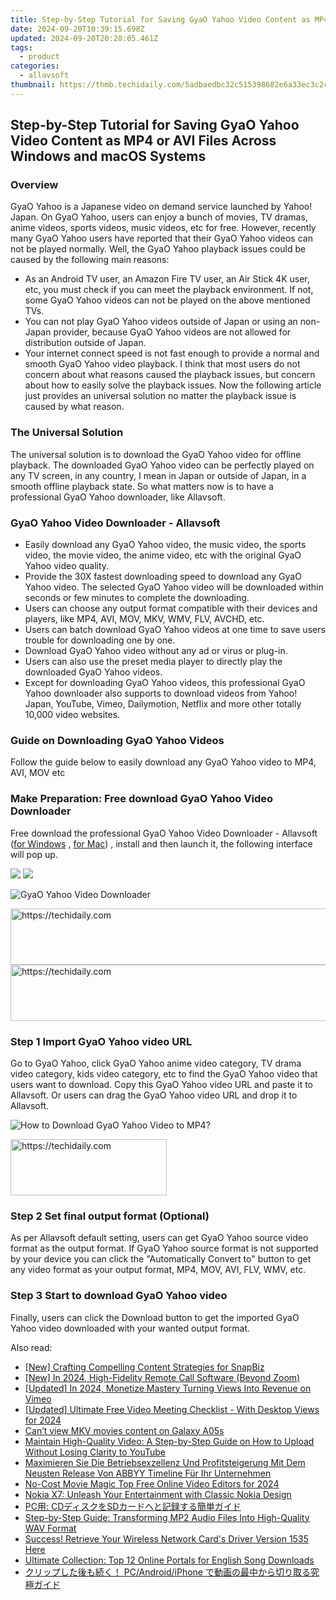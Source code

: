 ```yaml
---
title: Step-by-Step Tutorial for Saving GyaO Yahoo Video Content as MP4 or AVI Files Across Windows and macOS Systems
date: 2024-09-20T10:39:15.698Z
updated: 2024-09-20T20:28:05.461Z
tags:
  - product
categories:
  - allavsoft
thumbnail: https://thmb.techidaily.com/5adbaedbc32c515398682e6a33ec3c2c1afff467021d3f18604d423ee17ce346.jpg
---
```


## Step-by-Step Tutorial for Saving GyaO Yahoo Video Content as MP4 or AVI Files Across Windows and macOS Systems

### Overview

GyaO Yahoo is a Japanese video on demand service launched by Yahoo! Japan. On GyaO Yahoo, users can enjoy a bunch of movies, TV dramas, anime videos, sports videos, music videos, etc for free. However, recently many GyaO Yahoo users have reported that their GyaO Yahoo videos can not be played normally. Well, the GyaO Yahoo playback issues could be caused by the following main reasons:

* As an Android TV user, an Amazon Fire TV user, an Air Stick 4K user, etc, you must check if you can meet the playback environment. If not, some GyaO Yahoo videos can not be played on the above mentioned TVs.
* You can not play GyaO Yahoo videos outside of Japan or using an non-Japan provider, because GyaO Yahoo videos are not allowed for distribution outside of Japan.
* Your internet connect speed is not fast enough to provide a normal and smooth GyaO Yahoo video playback. I think that most users do not concern about what reasons caused the playback issues, but concern about how to easily solve the playback issues. Now the following article just provides an universal solution no matter the playback issue is caused by what reason.

### The Universal Solution

The universal solution is to download the GyaO Yahoo video for offline playback. The downloaded GyaO Yahoo video can be perfectly played on any TV screen, in any country, I mean in Japan or outside of Japan, in a smooth offline playback state. So what matters now is to have a professional GyaO Yahoo downloader, like Allavsoft.

### GyaO Yahoo Video Downloader - Allavsoft

* Easily download any GyaO Yahoo video, the music video, the sports video, the movie video, the anime video, etc with the original GyaO Yahoo video quality.
* Provide the 30X fastest downloading speed to download any GyaO Yahoo video. The selected GyaO Yahoo video will be downloaded within seconds or few minutes to complete the downloading.
* Users can choose any output format compatible with their devices and players, like MP4, AVI, MOV, MKV, WMV, FLV, AVCHD, etc.
* Users can batch download GyaO Yahoo videos at one time to save users trouble for downloading one by one.
* Download GyaO Yahoo video without any ad or virus or plug-in.
* Users can also use the preset media player to directly play the downloaded GyaO Yahoo videos.
* Except for downloading GyaO Yahoo videos, this professional GyaO Yahoo downloader also supports to download videos from Yahoo! Japan, YouTube, Vimeo, Dailymotion, Netflix and more other totally 10,000 video websites.

### Guide on Downloading GyaO Yahoo Videos

Follow the guide below to easily download any GyaO Yahoo video to MP4, AVI, MOV etc

### Make Preparation: Free download GyaO Yahoo Video Downloader

Free download the professional GyaO Yahoo Video Downloader - Allavsoft ([for Windows](https://tools.techidaily.com/allavsoft/products/) , [for Mac](https://tools.techidaily.com/allavsoft/products/)) , install and then launch it, the following interface will pop up.

[![](https://www.allavsoft.com/how-to/../images/how-to/free-download-win.jpg)](https://tools.techidaily.com/allavsoft/products/) [![](https://www.allavsoft.com/how-to/../images/how-to/free-download-mac.jpg)](https://tools.techidaily.com/allavsoft/products/)

![GyaO Yahoo Video Downloader](https://www.allavsoft.com/how-to/../images/allavsoft/screen-shot-600.jpg)

<!-- affiliate ads begin -->
<a href="https://dhgate.sjv.io/c/5597632/1175223/12108" target="_top" id="1175223">
  <img src="//a.impactradius-go.com/display-ad/12108-1175223" border="0" alt="https://techidaily.com" width="728" height="90"/>
</a>
<img height="0" width="0" src="https://dhgate.sjv.io/i/5597632/1175223/12108" style="position:absolute;visibility:hidden;" border="0" />
<!-- affiliate ads end -->

<!-- affiliate ads begin -->
<a href="https://aligracehair.sjv.io/c/5597632/2080333/19272" target="_top" id="2080333">
  <img src="//a.impactradius-go.com/display-ad/19272-2080333" border="0" alt="https://techidaily.com" width="728" height="90"/>
</a>
<img height="0" width="0" src="https://aligracehair.sjv.io/i/5597632/2080333/19272" style="position:absolute;visibility:hidden;" border="0" />
<!-- affiliate ads end -->

### Step 1 Import GyaO Yahoo video URL

Go to GyaO Yahoo, click GyaO Yahoo anime video category, TV drama video category, kids video category, etc to find the GyaO Yahoo video that users want to download. Copy this GyaO Yahoo video URL and paste it to Allavsoft. Or users can drag the GyaO Yahoo video URL and drop it to Allavsoft.

![How to Download GyaO Yahoo Video to MP4?](https://www.allavsoft.com/how-to/../images/how-to/download-rtmp-video/download-rtmp-video.jpg)

<!-- affiliate ads begin -->
<a href="https://aligracehair.sjv.io/c/5597632/2135368/19272" target="_top" id="2135368">
  <img src="//a.impactradius-go.com/display-ad/19272-2135368" border="0" alt="https://techidaily.com" width="250" height="90"/>
</a>
<img height="0" width="0" src="https://aligracehair.sjv.io/i/5597632/2135368/19272" style="position:absolute;visibility:hidden;" border="0" />
<!-- affiliate ads end -->

### Step 2 Set final output format (Optional)

As per Allavsoft default setting, users can get GyaO Yahoo source video format as the output format. If GyaO Yahoo source format is not supported by your device you can click the "Automatically Convert to" button to get any video format as your output format, MP4, MOV, AVI, FLV, WMV, etc.

### Step 3 Start to download GyaO Yahoo video

Finally, users can click the Download button to get the imported GyaO Yahoo video downloaded with your wanted output format.

<ins class="adsbygoogle"
     style="display:block"
     data-ad-format="autorelaxed"
     data-ad-client="ca-pub-7571918770474297"
     data-ad-slot="1223367746"></ins>

<ins class="adsbygoogle"
     style="display:block"
     data-ad-client="ca-pub-7571918770474297"
     data-ad-slot="8358498916"
     data-ad-format="auto"
     data-full-width-responsive="true"></ins>

<span class="atpl-alsoreadstyle">Also read:</span>
<div><ul>
<li><a href="https://snapchat-videos.techidaily.com/new-crafting-compelling-content-strategies-for-snapbiz/"><u>[New] Crafting Compelling Content Strategies for SnapBiz</u></a></li>
<li><a href="https://screen-video-capture.techidaily.com/new-in-2024-high-fidelity-remote-call-software-beyond-zoom/"><u>[New] In 2024, High-Fidelity Remote Call Software (Beyond Zoom)</u></a></li>
<li><a href="https://vimeo-videos.techidaily.com/updated-in-2024-monetize-mastery-turning-views-into-revenue-on-vimeo/"><u>[Updated] In 2024, Monetize Mastery Turning Views Into Revenue on Vimeo</u></a></li>
<li><a href="https://video-screen-grab.techidaily.com/updated-ultimate-free-video-meeting-checklist-with-desktop-views-for-2024/"><u>[Updated] Ultimate Free Video Meeting Checklist - With Desktop Views for 2024</u></a></li>
<li><a href="https://phone-solutions.techidaily.com/can-t-view-mkv-movies-content-on-galaxy-a05s-by-aiseesoft-video-converter-play-mkv-on-android/"><u>Can’t view MKV movies content on Galaxy A05s</u></a></li>
<li><a href="https://discover-deluxe.techidaily.com/maintain-high-quality-video-a-step-by-step-guide-on-how-to-upload-without-losing-clarity-to-youtube/"><u>Maintain High-Quality Video: A Step-by-Step Guide on How to Upload Without Losing Clarity to YouTube</u></a></li>
<li><a href="https://discover-alternatives.techidaily.com/maximieren-sie-die-betriebsexzellenz-und-profitsteigerung-mit-dem-neusten-release-von-abbyy-timeline-fur-ihr-unternehmen/"><u>Maximieren Sie Die Betriebsexzellenz Und Profitsteigerung Mit Dem Neusten Release Von ABBYY Timeline Für Ihr Unternehmen</u></a></li>
<li><a href="https://ai-video-tools.techidaily.com/no-cost-movie-magic-top-free-online-video-editors-for-2024/"><u>No-Cost Movie Magic Top Free Online Video Editors for 2024</u></a></li>
<li><a href="https://discover-deluxe.techidaily.com/nokia-x7-unleash-your-entertainment-with-classic-nokia-design/"><u>Nokia X7: Unleash Your Entertainment with Classic Nokia Design</u></a></li>
<li><a href="https://discover-deluxe.techidaily.com/pc-cdsd/"><u>PC用: CDディスクをSDカードへと記録する簡単ガイド</u></a></li>
<li><a href="https://discover-deluxe.techidaily.com/step-by-step-guide-transforming-mp2-audio-files-into-high-quality-wav-format/"><u>Step-by-Step Guide: Transforming MP2 Audio Files Into High-Quality WAV Format</u></a></li>
<li><a href="https://hardware-help.techidaily.com/success-retrieve-your-wireless-network-cards-driver-version-1535-here/"><u>Success! Retrieve Your Wireless Network Card's Driver Version 1535 Here</u></a></li>
<li><a href="https://discover-deluxe.techidaily.com/ultimate-collection-top-12-online-portals-for-english-song-downloads/"><u>Ultimate Collection: Top 12 Online Portals for English Song Downloads</u></a></li>
<li><a href="https://discover-deluxe.techidaily.com/pcandroidiphone/"><u>クリップした後も続く！ PC/Android/iPhone で動画の最中から切り取る究極ガイド</u></a></li>
</ul></div>

